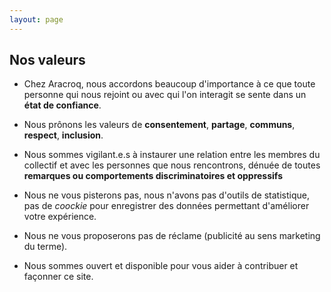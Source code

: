 ```yaml
---
layout: page
---
```


## Nos valeurs

- Chez Aracroq, nous accordons beaucoup d'importance à ce que toute personne qui nous rejoint ou avec qui l'on interagit se sente dans un **état de confiance**.  

- Nous prônons les valeurs de **consentement**, **partage**, **communs**, **respect**, **inclusion**.

- Nous sommes vigilant.e.s à instaurer une relation entre les membres du collectif et avec les personnes que nous rencontrons, dénuée de toutes **remarques ou comportements discriminatoires et oppressifs** 

- Nous ne vous pisterons pas, nous n'avons pas d'outils de statistique, pas de _coockie_ pour enregistrer des données permettant d'améliorer votre expérience.

- Nous ne vous proposerons pas de réclame (publicité au sens marketing du terme).

- Nous sommes ouvert et disponible pour vous aider à contribuer et façonner ce site.
